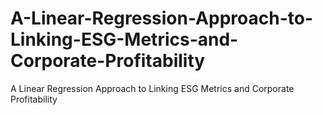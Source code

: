 # A-Linear-Regression-Approach-to-Linking-ESG-Metrics-and-Corporate-Profitability
A Linear Regression Approach to Linking ESG Metrics and Corporate Profitability
